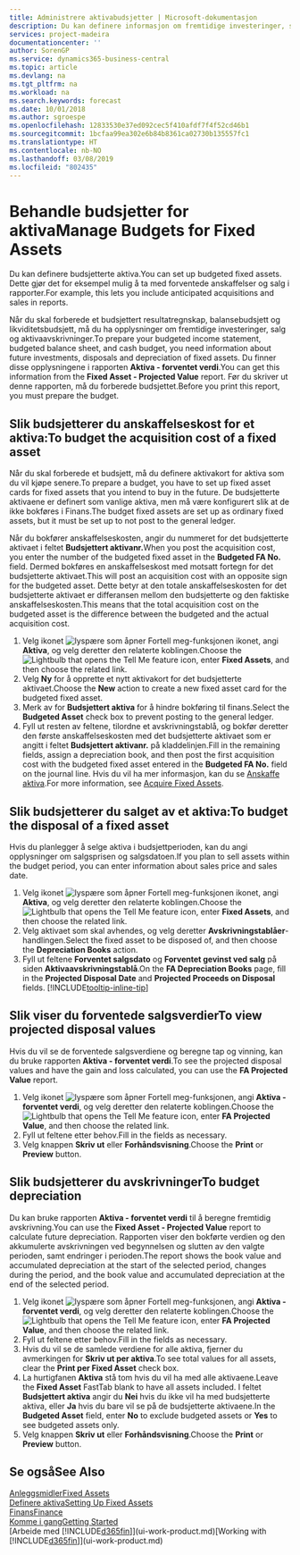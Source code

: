 ```yaml
---
title: Administrere aktivabudsjetter | Microsoft-dokumentasjon
description: Du kan definere informasjon om fremtidige investeringer, salg og avskrivning av aktiva for å bidra til å klargjøre budsjetter og prognoser.
services: project-madeira
documentationcenter: ''
author: SorenGP
ms.service: dynamics365-business-central
ms.topic: article
ms.devlang: na
ms.tgt_pltfrm: na
ms.workload: na
ms.search.keywords: forecast
ms.date: 10/01/2018
ms.author: sgroespe
ms.openlocfilehash: 12833530e37ed092cec5f410afdf7f4f52cd46b1
ms.sourcegitcommit: 1bcfaa99ea302e6b84b8361ca02730b135557fc1
ms.translationtype: HT
ms.contentlocale: nb-NO
ms.lasthandoff: 03/08/2019
ms.locfileid: "802435"
---
```

# <a name="manage-budgets-for-fixed-assets"></a><span data-ttu-id="57302-103">Behandle budsjetter for aktiva</span><span class="sxs-lookup"><span data-stu-id="57302-103">Manage Budgets for Fixed Assets</span></span>
<span data-ttu-id="57302-104">Du kan definere budsjetterte aktiva.</span><span class="sxs-lookup"><span data-stu-id="57302-104">You can set up budgeted fixed assets.</span></span> <span data-ttu-id="57302-105">Dette gjør det for eksempel mulig å ta med forventede anskaffelser og salg i rapporter.</span><span class="sxs-lookup"><span data-stu-id="57302-105">For example, this lets you include anticipated acquisitions and sales in reports.</span></span>  

<span data-ttu-id="57302-106">Når du skal forberede et budsjettert resultatregnskap, balansebudsjett og likviditetsbudsjett, må du ha opplysninger om fremtidige investeringer, salg og aktivaavskrivninger.</span><span class="sxs-lookup"><span data-stu-id="57302-106">To prepare your budgeted income statement, budgeted balance sheet, and cash budget, you need information about future investments, disposals and depreciation of fixed assets.</span></span> <span data-ttu-id="57302-107">Du finner disse opplysningene i rapporten **Aktiva - forventet verdi**.</span><span class="sxs-lookup"><span data-stu-id="57302-107">You can get this information from the **Fixed Asset - Projected Value** report.</span></span> <span data-ttu-id="57302-108">Før du skriver ut denne rapporten, må du forberede budsjettet.</span><span class="sxs-lookup"><span data-stu-id="57302-108">Before you print this report, you must prepare the budget.</span></span>  

## <a name="to-budget-the-acquisition-cost-of-a-fixed-asset"></a><span data-ttu-id="57302-109">Slik budsjetterer du anskaffelseskost for et aktiva:</span><span class="sxs-lookup"><span data-stu-id="57302-109">To budget the acquisition cost of a fixed asset</span></span>
<span data-ttu-id="57302-110">Når du skal forberede et budsjett, må du definere aktivakort for aktiva som du vil kjøpe senere.</span><span class="sxs-lookup"><span data-stu-id="57302-110">To prepare a budget, you have to set up fixed asset cards for fixed assets that you intend to buy in the future.</span></span> <span data-ttu-id="57302-111">De budsjetterte aktivaene er definert som vanlige aktiva, men må være konfigurert slik at de ikke bokføres i Finans.</span><span class="sxs-lookup"><span data-stu-id="57302-111">The budget fixed assets are set up as ordinary fixed assets, but it must be set up to not post to the general ledger.</span></span>

<span data-ttu-id="57302-112">Når du bokfører anskaffelseskosten, angir du nummeret for det budsjetterte aktivaet i feltet **Budsjettert aktivanr.**</span><span class="sxs-lookup"><span data-stu-id="57302-112">When you post the acquisition cost, you enter the number of the budgeted fixed asset in the **Budgeted FA No.** field.</span></span> <span data-ttu-id="57302-113">Dermed bokføres en anskaffelseskost med motsatt fortegn for det budsjetterte aktivaet.</span><span class="sxs-lookup"><span data-stu-id="57302-113">This will post an acquisition cost with an opposite sign for the budgeted asset.</span></span> <span data-ttu-id="57302-114">Dette betyr at den totale anskaffelseskosten for det budsjetterte aktivaet er differansen mellom den budsjetterte og den faktiske anskaffelseskosten.</span><span class="sxs-lookup"><span data-stu-id="57302-114">This means that the total acquisition cost on the budgeted asset is the difference between the budgeted and the actual acquisition cost.</span></span>

1. <span data-ttu-id="57302-115">Velg ikonet ![lyspære som åpner Fortell meg-funksjonen](media/ui-search/search_small.png "Fortell hva du vil gjøre") ikonet, angi **Aktiva**, og velg deretter den relaterte koblingen.</span><span class="sxs-lookup"><span data-stu-id="57302-115">Choose the ![Lightbulb that opens the Tell Me feature](media/ui-search/search_small.png "Tell me what you want to do") icon, enter **Fixed Assets**, and then choose the related link.</span></span>
2. <span data-ttu-id="57302-116">Velg **Ny** for å opprette et nytt aktivakort for det budsjetterte aktivaet.</span><span class="sxs-lookup"><span data-stu-id="57302-116">Choose the **New** action to create a new fixed asset card for the budgeted fixed asset.</span></span>
3. <span data-ttu-id="57302-117">Merk av for **Budsjettert aktiva** for å hindre bokføring til finans.</span><span class="sxs-lookup"><span data-stu-id="57302-117">Select the **Budgeted Asset** check box to prevent posting to the general ledger.</span></span>
4. <span data-ttu-id="57302-118">Fyll ut resten av feltene, tilordne et avskrivningstablå, og bokfør deretter den første anskaffelseskosten med det budsjetterte aktivaet som er angitt i feltet **Budsjettert aktivanr.** på kladdelinjen.</span><span class="sxs-lookup"><span data-stu-id="57302-118">Fill in the remaining fields, assign a depreciation book, and then post the first acquisition cost with the budgeted fixed asset entered in the **Budgeted FA No.** field on the journal line.</span></span> <span data-ttu-id="57302-119">Hvis du vil ha mer informasjon, kan du se [Anskaffe aktiva](fa-how-acquire.md).</span><span class="sxs-lookup"><span data-stu-id="57302-119">For more information, see [Acquire Fixed Assets](fa-how-acquire.md).</span></span>

## <a name="to-budget-the-disposal-of-a-fixed-asset"></a><span data-ttu-id="57302-120">Slik budsjetterer du salget av et aktiva:</span><span class="sxs-lookup"><span data-stu-id="57302-120">To budget the disposal of a fixed asset</span></span>
<span data-ttu-id="57302-121">Hvis du planlegger å selge aktiva i budsjettperioden, kan du angi opplysninger om salgsprisen og salgsdatoen.</span><span class="sxs-lookup"><span data-stu-id="57302-121">If you plan to sell assets within the budget period, you can enter information about sales price and sales date.</span></span>

1. <span data-ttu-id="57302-122">Velg ikonet ![lyspære som åpner Fortell meg-funksjonen](media/ui-search/search_small.png "Fortell hva du vil gjøre") ikonet, angi **Aktiva**, og velg deretter den relaterte koblingen.</span><span class="sxs-lookup"><span data-stu-id="57302-122">Choose the ![Lightbulb that opens the Tell Me feature](media/ui-search/search_small.png "Tell me what you want to do") icon, enter **Fixed Assets**, and then choose the related link.</span></span>
2. <span data-ttu-id="57302-123">Velg aktivaet som skal avhendes, og velg deretter **Avskrivningstablåer**-handlingen.</span><span class="sxs-lookup"><span data-stu-id="57302-123">Select the fixed asset to be disposed of, and then choose the **Depreciation Books** action.</span></span>
3. <span data-ttu-id="57302-124">Fyll ut feltene **Forventet salgsdato** og **Forventet gevinst ved salg** på siden **Aktivaavskrivningstablå**.</span><span class="sxs-lookup"><span data-stu-id="57302-124">On the **FA Depreciation Books** page, fill in the **Projected Disposal Date** and **Projected Proceeds on Disposal** fields.</span></span> [!INCLUDE[tooltip-inline-tip](includes/tooltip-inline-tip_md.md)]

## <a name="to-view-projected-disposal-values"></a><span data-ttu-id="57302-125">Slik viser du forventede salgsverdier</span><span class="sxs-lookup"><span data-stu-id="57302-125">To view projected disposal values</span></span>
<span data-ttu-id="57302-126">Hvis du vil se de forventede salgsverdiene og beregne tap og vinning, kan du bruke rapporten **Aktiva - forventet verdi**.</span><span class="sxs-lookup"><span data-stu-id="57302-126">To see the projected disposal values and have the gain and loss calculated, you can use the **FA Projected Value** report.</span></span>

1. <span data-ttu-id="57302-127">Velg ikonet ![lyspære som åpner Fortell meg-funksjonen](media/ui-search/search_small.png "Fortell hva du vil gjøre"), angi **Aktiva - forventet verdi**, og velg deretter den relaterte koblingen.</span><span class="sxs-lookup"><span data-stu-id="57302-127">Choose the ![Lightbulb that opens the Tell Me feature](media/ui-search/search_small.png "Tell me what you want to do") icon, enter **FA Projected Value**, and then choose the related link.</span></span>
2. <span data-ttu-id="57302-128">Fyll ut feltene etter behov.</span><span class="sxs-lookup"><span data-stu-id="57302-128">Fill in the fields as necessary.</span></span>
3. <span data-ttu-id="57302-129">Velg knappen **Skriv ut** eller **Forhåndsvisning**.</span><span class="sxs-lookup"><span data-stu-id="57302-129">Choose the **Print** or **Preview** button.</span></span>

## <a name="to-budget-depreciation"></a><span data-ttu-id="57302-130">Slik budsjetterer du avskrivninger</span><span class="sxs-lookup"><span data-stu-id="57302-130">To budget depreciation</span></span>
<span data-ttu-id="57302-131">Du kan bruke rapporten **Aktiva - forventet verdi** til å beregne fremtidig avskrivning.</span><span class="sxs-lookup"><span data-stu-id="57302-131">You can use the **Fixed Asset - Projected Value** report to calculate future depreciation.</span></span> <span data-ttu-id="57302-132">Rapporten viser den bokførte verdien og den akkumulerte avskrivningen ved begynnelsen og slutten av den valgte perioden, samt endringer i perioden.</span><span class="sxs-lookup"><span data-stu-id="57302-132">The report shows the book value and accumulated depreciation at the start of the selected period, changes during the period, and the book value and accumulated depreciation at the end of the selected period.</span></span>

1. <span data-ttu-id="57302-133">Velg ikonet ![lyspære som åpner Fortell meg-funksjonen](media/ui-search/search_small.png "Fortell hva du vil gjøre"), angi **Aktiva - forventet verdi**, og velg deretter den relaterte koblingen.</span><span class="sxs-lookup"><span data-stu-id="57302-133">Choose the ![Lightbulb that opens the Tell Me feature](media/ui-search/search_small.png "Tell me what you want to do") icon, enter **FA Projected Value**, and then choose the related link.</span></span>
2. <span data-ttu-id="57302-134">Fyll ut feltene etter behov.</span><span class="sxs-lookup"><span data-stu-id="57302-134">Fill in the fields as necessary.</span></span>
3. <span data-ttu-id="57302-135">Hvis du vil se de samlede verdiene for alle aktiva, fjerner du avmerkingen for **Skriv ut per aktiva**.</span><span class="sxs-lookup"><span data-stu-id="57302-135">To see total values for all assets, clear the **Print per Fixed Asset** check box.</span></span>
4. <span data-ttu-id="57302-136">La hurtigfanen **Aktiva** stå tom hvis du vil ha med alle aktivaene.</span><span class="sxs-lookup"><span data-stu-id="57302-136">Leave the **Fixed Asset** FastTab blank to have all assets included.</span></span> <span data-ttu-id="57302-137">I feltet **Budsjettert aktiva** angir du **Nei** hvis du ikke vil ha med budsjetterte aktiva, eller **Ja** hvis du bare vil se på de budsjetterte aktivaene.</span><span class="sxs-lookup"><span data-stu-id="57302-137">In the **Budgeted Asset** field, enter **No** to exclude budgeted assets or **Yes** to see budgeted assets only.</span></span>
5. <span data-ttu-id="57302-138">Velg knappen **Skriv ut** eller **Forhåndsvisning**.</span><span class="sxs-lookup"><span data-stu-id="57302-138">Choose the **Print** or **Preview** button.</span></span>

## <a name="see-also"></a><span data-ttu-id="57302-139">Se også</span><span class="sxs-lookup"><span data-stu-id="57302-139">See Also</span></span>
[<span data-ttu-id="57302-140">Anleggsmidler</span><span class="sxs-lookup"><span data-stu-id="57302-140">Fixed Assets</span></span>](fa-manage.md)  
[<span data-ttu-id="57302-141">Definere aktiva</span><span class="sxs-lookup"><span data-stu-id="57302-141">Setting Up Fixed Assets</span></span>](fa-setup.md)  
[<span data-ttu-id="57302-142">Finans</span><span class="sxs-lookup"><span data-stu-id="57302-142">Finance</span></span>](finance.md)  
[<span data-ttu-id="57302-143">Komme i gang</span><span class="sxs-lookup"><span data-stu-id="57302-143">Getting Started</span></span>](product-get-started.md)  
<span data-ttu-id="57302-144">[Arbeide med [!INCLUDE[d365fin](includes/d365fin_md.md)]](ui-work-product.md)</span><span class="sxs-lookup"><span data-stu-id="57302-144">[Working with [!INCLUDE[d365fin](includes/d365fin_md.md)]](ui-work-product.md)</span></span>

